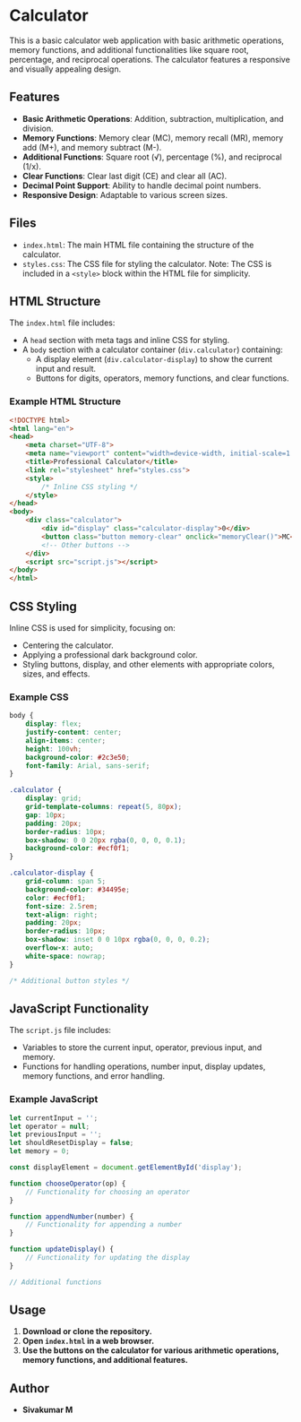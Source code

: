 
# Calculator

This is a basic calculator web application with basic arithmetic operations, memory functions, and additional functionalities like square root, percentage, and reciprocal operations. The calculator features a responsive and visually appealing design.

## Features

- **Basic Arithmetic Operations**: Addition, subtraction, multiplication, and division.
- **Memory Functions**: Memory clear (MC), memory recall (MR), memory add (M+), and memory subtract (M-).
- **Additional Functions**: Square root (√), percentage (%), and reciprocal (1/x).
- **Clear Functions**: Clear last digit (CE) and clear all (AC).
- **Decimal Point Support**: Ability to handle decimal point numbers.
- **Responsive Design**: Adaptable to various screen sizes.

## Files

- `index.html`: The main HTML file containing the structure of the calculator.
- `styles.css`: The CSS file for styling the calculator. Note: The CSS is included in a `<style>` block within the HTML file for simplicity.

## HTML Structure

The `index.html` file includes:

- A `head` section with meta tags and inline CSS for styling.
- A `body` section with a calculator container (`div.calculator`) containing:
  - A display element (`div.calculator-display`) to show the current input and result.
  - Buttons for digits, operators, memory functions, and clear functions.

### Example HTML Structure

```html
<!DOCTYPE html>
<html lang="en">
<head>
    <meta charset="UTF-8">
    <meta name="viewport" content="width=device-width, initial-scale=1.0">
    <title>Professional Calculator</title>
    <link rel="stylesheet" href="styles.css">
    <style>
        /* Inline CSS styling */
    </style>
</head>
<body>
    <div class="calculator">
        <div id="display" class="calculator-display">0</div>
        <button class="button memory-clear" onclick="memoryClear()">MC</button>
        <!-- Other buttons -->
    </div>
    <script src="script.js"></script>
</body>
</html>
```

## CSS Styling

Inline CSS is used for simplicity, focusing on:

- Centering the calculator.
- Applying a professional dark background color.
- Styling buttons, display, and other elements with appropriate colors, sizes, and effects.

### Example CSS

```css
body {
    display: flex;
    justify-content: center;
    align-items: center;
    height: 100vh;
    background-color: #2c3e50;
    font-family: Arial, sans-serif;
}

.calculator {
    display: grid;
    grid-template-columns: repeat(5, 80px);
    gap: 10px;
    padding: 20px;
    border-radius: 10px;
    box-shadow: 0 0 20px rgba(0, 0, 0, 0.1);
    background-color: #ecf0f1;
}

.calculator-display {
    grid-column: span 5;
    background-color: #34495e;
    color: #ecf0f1;
    font-size: 2.5rem;
    text-align: right;
    padding: 20px;
    border-radius: 10px;
    box-shadow: inset 0 0 10px rgba(0, 0, 0, 0.2);
    overflow-x: auto;
    white-space: nowrap;
}

/* Additional button styles */
```

## JavaScript Functionality

The `script.js` file includes:

- Variables to store the current input, operator, previous input, and memory.
- Functions for handling operations, number input, display updates, memory functions, and error handling.

### Example JavaScript

```javascript
let currentInput = '';
let operator = null;
let previousInput = '';
let shouldResetDisplay = false;
let memory = 0;

const displayElement = document.getElementById('display');

function chooseOperator(op) {
    // Functionality for choosing an operator
}

function appendNumber(number) {
    // Functionality for appending a number
}

function updateDisplay() {
    // Functionality for updating the display
}

// Additional functions
```

## Usage

1. **Download or clone the repository.**
2. **Open `index.html` in a web browser.**
3. **Use the buttons on the calculator for various arithmetic operations, memory functions, and additional features.**

## Author

- **Sivakumar M**
